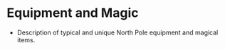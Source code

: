 
# Equipment and Magic

- Description of typical and unique North Pole equipment and magical items.
